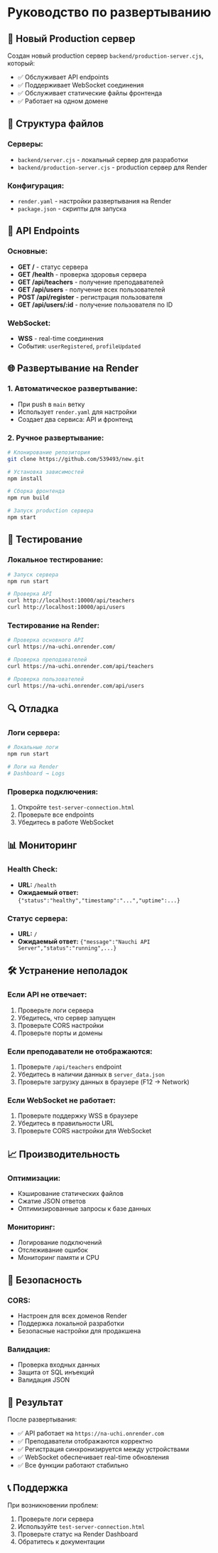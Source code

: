 # Руководство по развертыванию

## 🚀 Новый Production сервер

Создан новый production сервер `backend/production-server.cjs`, который:
- ✅ Обслуживает API endpoints
- ✅ Поддерживает WebSocket соединения
- ✅ Обслуживает статические файлы фронтенда
- ✅ Работает на одном домене

## 📁 Структура файлов

### Серверы:
- `backend/server.cjs` - локальный сервер для разработки
- `backend/production-server.cjs` - production сервер для Render

### Конфигурация:
- `render.yaml` - настройки развертывания на Render
- `package.json` - скрипты для запуска

## 🔧 API Endpoints

### Основные:
- **GET /** - статус сервера
- **GET /health** - проверка здоровья сервера
- **GET /api/teachers** - получение преподавателей
- **GET /api/users** - получение всех пользователей
- **POST /api/register** - регистрация пользователя
- **GET /api/users/:id** - получение пользователя по ID

### WebSocket:
- **WSS** - real-time соединения
- События: `userRegistered`, `profileUpdated`

## 🌐 Развертывание на Render

### 1. Автоматическое развертывание:
- При push в `main` ветку
- Использует `render.yaml` для настройки
- Создает два сервиса: API и фронтенд

### 2. Ручное развертывание:
```bash
# Клонирование репозитория
git clone https://github.com/539493/new.git

# Установка зависимостей
npm install

# Сборка фронтенда
npm run build

# Запуск production сервера
npm start
```

## 🧪 Тестирование

### Локальное тестирование:
```bash
# Запуск сервера
npm run start

# Проверка API
curl http://localhost:10000/api/teachers
curl http://localhost:10000/api/users
```

### Тестирование на Render:
```bash
# Проверка основного API
curl https://na-uchi.onrender.com/

# Проверка преподавателей
curl https://na-uchi.onrender.com/api/teachers

# Проверка пользователей
curl https://na-uchi.onrender.com/api/users
```

## 🔍 Отладка

### Логи сервера:
```bash
# Локальные логи
npm run start

# Логи на Render
# Dashboard → Logs
```

### Проверка подключения:
1. Откройте `test-server-connection.html`
2. Проверьте все endpoints
3. Убедитесь в работе WebSocket

## 📊 Мониторинг

### Health Check:
- **URL:** `/health`
- **Ожидаемый ответ:** `{"status":"healthy","timestamp":"...","uptime":...}`

### Статус сервера:
- **URL:** `/`
- **Ожидаемый ответ:** `{"message":"Nauchi API Server","status":"running",...}`

## 🛠️ Устранение неполадок

### Если API не отвечает:
1. Проверьте логи сервера
2. Убедитесь, что сервер запущен
3. Проверьте CORS настройки
4. Проверьте порты и домены

### Если преподаватели не отображаются:
1. Проверьте `/api/teachers` endpoint
2. Убедитесь в наличии данных в `server_data.json`
3. Проверьте загрузку данных в браузере (F12 → Network)

### Если WebSocket не работает:
1. Проверьте поддержку WSS в браузере
2. Убедитесь в правильности URL
3. Проверьте CORS настройки для WebSocket

## 📈 Производительность

### Оптимизации:
- Кэширование статических файлов
- Сжатие JSON ответов
- Оптимизированные запросы к базе данных

### Мониторинг:
- Логирование подключений
- Отслеживание ошибок
- Мониторинг памяти и CPU

## 🔐 Безопасность

### CORS:
- Настроен для всех доменов Render
- Поддержка локальной разработки
- Безопасные настройки для продакшена

### Валидация:
- Проверка входных данных
- Защита от SQL инъекций
- Валидация JSON

## 🎯 Результат

После развертывания:
- ✅ API работает на `https://na-uchi.onrender.com`
- ✅ Преподаватели отображаются корректно
- ✅ Регистрация синхронизируется между устройствами
- ✅ WebSocket обеспечивает real-time обновления
- ✅ Все функции работают стабильно

## 📞 Поддержка

При возникновении проблем:
1. Проверьте логи сервера
2. Используйте `test-server-connection.html`
3. Проверьте статус на Render Dashboard
4. Обратитесь к документации 